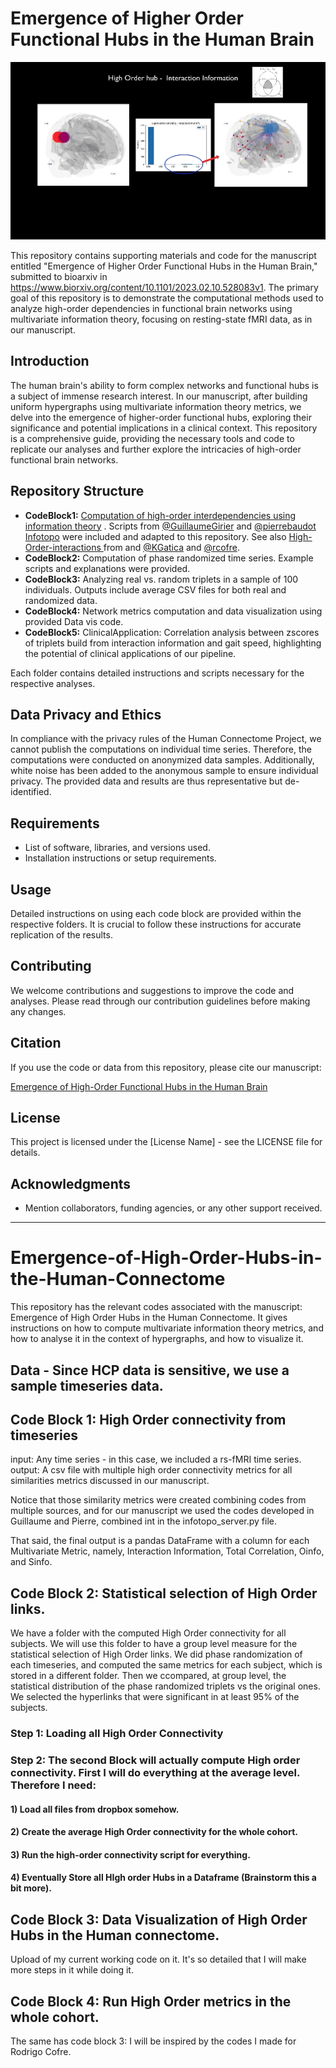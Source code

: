 
# Emergence of Higher Order Functional Hubs in the Human Brain

<p align="center">
  <img src="Images/II_Hub_video.gif" alt="Emergence of Higher Order Functional Hubs">
</p>

This repository contains supporting materials and code for the manuscript entitled "Emergence of Higher Order Functional Hubs in the Human Brain," submitted to bioarxiv in https://www.biorxiv.org/content/10.1101/2023.02.10.528083v1. The primary goal of this repository is to demonstrate the computational methods used to analyze high-order dependencies in functional brain networks using multivariate information theory, focusing on resting-state fMRI data, as in our manuscript. 

## Introduction

The human brain's ability to form complex networks and functional hubs is a subject of immense research interest. In our manuscript, after building uniform hypergraphs using multivariate information theory metrics, we delve into the emergence of higher-order functional hubs, exploring their significance and potential implications in a clinical context. This repository is a comprehensive guide, providing the necessary tools and code to replicate our analyses and further explore the intricacies of high-order functional brain networks.

## Repository Structure

- **CodeBlock1:** [Computation of high-order interdependencies using information theory](/CodeBlock1/Code%20Block%201%20-%20Computing%20High%20Order%20Interdependencies%20in%20HCP%20data.ipynb)
. Scripts from [@GuillaumeGirier](https://github.com/GuillaumeGirier) and  [@pierrebaudot](https://github.com/pierrebaudot) [Infotopo](https://github.com/pierrebaudot/infotopopy) were included and adapted to this repository. See also [High-Order-interactions
](https://github.com/brincolab/High-Order-interactions) from and 
[@KGatica](https://github.com/KGatica) and [@rcofre](https://github.com/rcofre).
- **CodeBlock2:** Computation of phase randomized time series. Example scripts and explanations were provided.
- **CodeBlock3:** Analyzing real vs. random triplets in a sample of 100 individuals. Outputs include average CSV files for both real and randomized data.
- **CodeBlock4:** Network metrics computation and data visualization using provided Data vis code.
- **CodeBlock5:** ClinicalApplication: Correlation analysis between zscores of triplets build from interaction information and gait speed, highlighting the potential of clinical applications of our pipeline.

Each folder contains detailed instructions and scripts necessary for the respective analyses.

## Data Privacy and Ethics

In compliance with the privacy rules of the Human Connectome Project, we cannot publish the computations on individual time series. Therefore, the computations were conducted on anonymized data samples. Additionally, white noise has been added to the anonymous sample to ensure individual privacy. The provided data and results are thus representative but de-identified.

## Requirements

- List of software, libraries, and versions used.
- Installation instructions or setup requirements.

## Usage

Detailed instructions on using each code block are provided within the respective folders. It is crucial to follow these instructions for accurate replication of the results.

## Contributing

We welcome contributions and suggestions to improve the code and analyses. Please read through our contribution guidelines before making any changes.

## Citation

If you use the code or data from this repository, please cite our manuscript:

[Emergence of High-Order Functional Hubs in the Human Brain](https://www.biorxiv.org/content/10.1101/2023.02.10.528083v1)

## License

This project is licensed under the [License Name] - see the LICENSE file for details.

## Acknowledgments

- Mention collaborators, funding agencies, or any other support received.

---


# Emergence-of-High-Order-Hubs-in-the-Human-Connectome
This repository has the relevant codes associated with the manuscript: Emergence of High Order Hubs in the Human Connectome. It gives instructions on how to compute multivariate information theory metrics, and how to analyse it in the context of hypergraphs, and how to visualize it.

## Data - Since HCP data is sensitive, we use a sample timeseries data.

## Code Block 1: High Order connectivity from timeseries

input: Any time series - in this case, we included a rs-fMRI time series.
output: A csv file with multiple high order connectivity metrics for all similarities metrics discussed in our manuscript.

Notice that those similarity metrics were created combining codes from multiple sources, and for our manuscript we used the codes developed in Guillaume and Pierre, combined int in the infotopo_server.py file.

That said, the final output is a pandas DataFrame with a column for each Multivariate Metric, namely, Interaction Information, Total Correlation, Oinfo, and Sinfo. 

## Code Block 2: Statistical selection of High Order links. 

We have a folder with the computed High Order connectivity for all subjects. We will use this folder to have a group level measure for the statistical selection of High Order links. We did phase randomization of each timeseries, and computed the same metrics for each subject, which is stored in a different folder. Then we ccompared, at group level, the statistical distribution of the phase randomized triplets vs the original ones.  We selected the hyperlinks that were significant in at least 95% of the subjects.

### Step 1: Loading all High Order Connectivity

### Step 2: The second Block will actually compute High order connectivity. First I will do everything at the average level. Therefore I need:

#### 1) Load all files from dropbox somehow. 
#### 2) Create the average High Order connectivity for the whole cohort. 
#### 3) Run the high-order connectivity script for everything.
#### 4) Eventually Store all HIgh order Hubs in a Dataframe (Brainstorm this a bit more).

## Code Block 3: Data Visualization of High Order Hubs in the Human connectome.

Upload of my current working code on it. It's so detailed that I will make more steps in it while doing it.

## Code Block 4: Run High Order metrics in the whole cohort.

The same has code block 3: I will be inspired by the codes I made for Rodrigo Cofre. 




